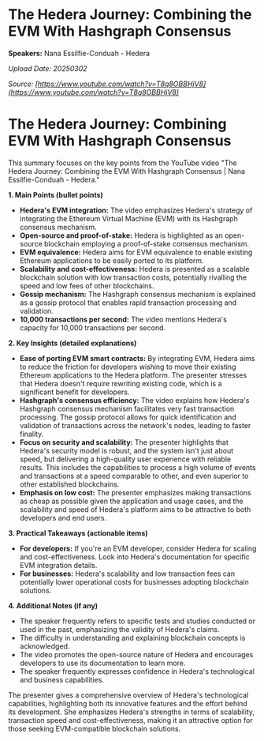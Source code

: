 # The Hedera Journey: Combining the EVM With Hashgraph Consensus

**Speakers:** Nana Essilfie-Conduah - Hedera


*Upload Date: 20250302*

*Source: [https://www.youtube.com/watch?v=T8q8OBBHjV8](https://www.youtube.com/watch?v=T8q8OBBHjV8)*

# The Hedera Journey: Combining EVM With Hashgraph Consensus

This summary focuses on the key points from the YouTube video "The Hedera Journey: Combining the EVM With Hashgraph Consensus | Nana Essilfie-Conduah - Hedera."

**1. Main Points (bullet points)**

* **Hedera's EVM integration:** The video emphasizes Hedera's strategy of integrating the Ethereum Virtual Machine (EVM) with its Hashgraph consensus mechanism.
* **Open-source and proof-of-stake:** Hedera is highlighted as an open-source blockchain employing a proof-of-stake consensus mechanism.
* **EVM equivalence:** Hedera aims for EVM equivalence to enable existing Ethereum applications to be easily ported to its platform.
* **Scalability and cost-effectiveness:** Hedera is presented as a scalable blockchain solution with low transaction costs, potentially rivalling the speed and low fees of other blockchains.
* **Gossip mechanism:** The Hashgraph consensus mechanism is explained as a gossip protocol that enables rapid transaction processing and validation.
* **10,000 transactions per second:** The video mentions Hedera's capacity for 10,000 transactions per second.

**2. Key Insights (detailed explanations)**

* **Ease of porting EVM smart contracts:** By integrating EVM, Hedera aims to reduce the friction for developers wishing to move their existing Ethereum applications to the Hedera platform.  The presenter stresses that Hedera doesn't require rewriting existing code, which is a significant benefit for developers.
* **Hashgraph's consensus efficiency:** The video explains how Hedera's Hashgraph consensus mechanism facilitates very fast transaction processing.  The gossip protocol allows for quick identification and validation of transactions across the network's nodes, leading to faster finality.
* **Focus on security and scalability:**  The presenter highlights that Hedera's security model is robust, and the system isn't just about speed, but delivering a high-quality user experience with reliable results.  This includes the capabilities to process a high volume of events and transactions at a speed comparable to other, and even superior to other established blockchains.
* **Emphasis on low cost:**  The presenter emphasizes making transactions as cheap as possible given the application and usage cases, and the scalability and speed of Hedera's platform aims to be attractive to both developers and end users.


**3. Practical Takeaways (actionable items)**

* **For developers:** If you're an EVM developer, consider Hedera for scaling and cost-effectiveness. Look into Hedera's documentation for specific EVM integration details.
* **For businesses:** Hedera's scalability and low transaction fees can potentially lower operational costs for businesses adopting blockchain solutions.


**4. Additional Notes (if any)**

* The speaker frequently refers to specific tests and studies conducted or used in the past, emphasizing the validity of Hedera's claims.
* The difficulty in understanding and explaining blockchain concepts is acknowledged.
* The video promotes the open-source nature of Hedera and encourages developers to use its documentation to learn more.
* The speaker frequently expresses confidence in Hedera's technological and business capabilities.

The presenter gives a comprehensive overview of Hedera's technological capabilities, highlighting both its innovative features and the effort behind its development.  She emphasizes Hedera's strengths in terms of scalability, transaction speed and cost-effectiveness, making it an attractive option for those seeking EVM-compatible blockchain solutions.